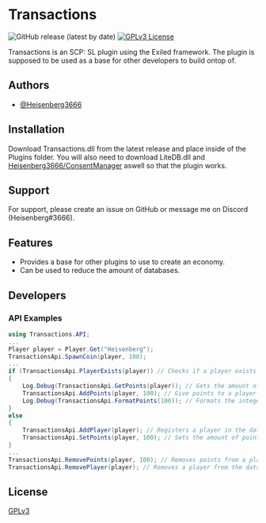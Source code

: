# Transactions

![GitHub release (latest by date)](https://img.shields.io/github/downloads/Heisenberg3666/Transactions/total?style=for-the-badge)
[![GPLv3 License](https://img.shields.io/badge/License-GPL%20v3-yellow.svg?style=for-the-badge)](https://opensource.org/licenses/)

Transactions is an SCP: SL plugin using the Exiled framework. The plugin is supposed to be used as a base for other developers to build ontop of.

## Authors

- [@Heisenberg3666](https://github.com/Heisenberg3666)

## Installation

Download Transactions.dll from the latest release and place inside of the Plugins folder.
You will also need to download LiteDB.dll and [Heisenberg3666/ConsentManager](https://github.com/Heisenberg3666/ConsentManager) aswell so that the plugin works.

## Support

For support, please create an issue on GitHub or message me on Discord (Heisenberg#3666).

## Features

- Provides a base for other plugins to use to create an economy.
- Can be used to reduce the amount of databases.

## Developers

### API Examples

```csharp
using Transactions.API;
...
Player player = Player.Get("Heisenberg");
TransactionsApi.SpawnCoin(player, 100);
...
if (TransactionsApi.PlayerExists(player)) // Checks if a player exists within the database
{
    Log.Debug(TransactionsApi.GetPoints(player)); // Gets the amount of points that a player has
    TransactionsApi.AddPoints(player, 100); // Give points to a player
    Log.Debug(TransactionsApi.FormatPoints(100)); // Formats the integer into a string customised in the Config
}
else
{
    TransactionsApi.AddPlayer(player); // Registers a player in the database if they are not in there
    TransactionsApi.SetPoints(player, 100); // Sets the amount of points a player has
}
...
TransactionsApi.RemovePoints(player, 100); // Removes points from a player
TransactionsApi.RemovePlayer(player); // Removes a player from the database.
```

## License

[GPLv3](https://choosealicense.com/licenses/gpl-3.0/)

